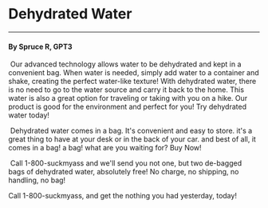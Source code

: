 # Dehydrated Water

---

#### By Spruce R, GPT3

​	Our advanced technology allows water to be dehydrated and kept in a convenient bag. When water is needed, simply add water to a container and shake, creating the perfect water-like texture! With dehydrated water, there is no need to go to the water source and carry it back to the home. This water is also a great option for traveling or taking with you on a hike. Our product is good for the environment and perfect for you! Try dehydrated water today!

​	Dehydrated water comes in a bag. It's convenient and easy to store. it's a great thing to have at your desk or in the back of your car. and best of all, it comes in a bag! a bag! what are you waiting for? Buy Now!

​	Call 1-800-suckmyass and we'll send you not one, but two de-bagged bags of dehydrated water, absolutely free! No charge, no shipping, no handling, no bag! 

Call 1-800-suckmyass, and get the nothing you had yesterday, today!